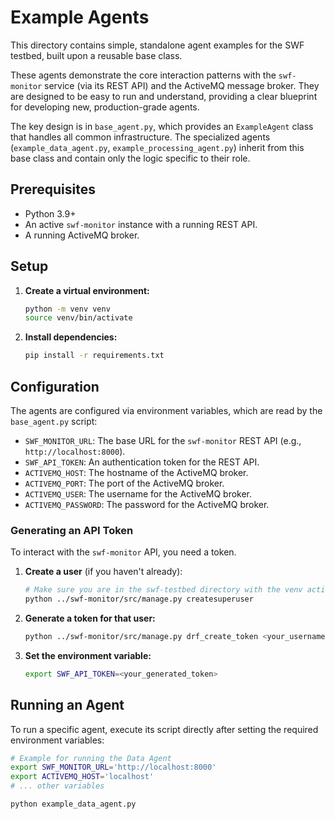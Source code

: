 # Example Agents

This directory contains simple, standalone agent examples for the SWF testbed,
built upon a reusable base class.

These agents demonstrate the core interaction patterns with the `swf-monitor`
service (via its REST API) and the ActiveMQ message broker. They are designed
to be easy to run and understand, providing a clear blueprint for developing
new, production-grade agents.

The key design is in `base_agent.py`, which provides an `ExampleAgent` class
that handles all common infrastructure. The specialized agents
(`example_data_agent.py`, `example_processing_agent.py`) inherit from this
base class and contain only the logic specific to their role.

## Prerequisites

- Python 3.9+
- An active `swf-monitor` instance with a running REST API.
- A running ActiveMQ broker.

## Setup

1.  **Create a virtual environment:**
    ```bash
    python -m venv venv
    source venv/bin/activate
    ```

2.  **Install dependencies:**
    ```bash
    pip install -r requirements.txt
    ```

## Configuration

The agents are configured via environment variables, which are read by the
`base_agent.py` script:

- `SWF_MONITOR_URL`: The base URL for the `swf-monitor` REST API (e.g., `http://localhost:8000`).
- `SWF_API_TOKEN`: An authentication token for the REST API.
- `ACTIVEMQ_HOST`: The hostname of the ActiveMQ broker.
- `ACTIVEMQ_PORT`: The port of the ActiveMQ broker.
- `ACTIVEMQ_USER`: The username for the ActiveMQ broker.
- `ACTIVEMQ_PASSWORD`: The password for the ActiveMQ broker.

### Generating an API Token

To interact with the `swf-monitor` API, you need a token.

1.  **Create a user** (if you haven't already):
    ```bash
    # Make sure you are in the swf-testbed directory with the venv active
    python ../swf-monitor/src/manage.py createsuperuser
    ```

2.  **Generate a token for that user:**
    ```bash
    python ../swf-monitor/src/manage.py drf_create_token <your_username>
    ```

3.  **Set the environment variable:**
    ```bash
    export SWF_API_TOKEN=<your_generated_token>
    ```

## Running an Agent

To run a specific agent, execute its script directly after setting the
required environment variables:

```bash
# Example for running the Data Agent
export SWF_MONITOR_URL='http://localhost:8000'
export ACTIVEMQ_HOST='localhost'
# ... other variables

python example_data_agent.py
```
